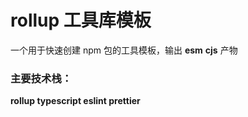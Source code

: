 # **rollup** 工具库模板

一个用于快速创建 npm 包的工具模板，输出 **esm** **cjs** 产物

### 主要技术栈：

**rollup typescript eslint prettier**
